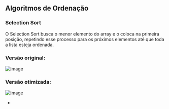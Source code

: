 ## Algoritmos de Ordenação
### Selection Sort
O Selection Sort busca o menor elemento do array e o coloca na primeira posição, repetindo esse processo para os próximos elementos até que toda a lista esteja ordenada.

### Versão original:

![image](https://github.com/user-attachments/assets/0494bfe9-6b09-47dc-bb44-10e150af17ad)


### Versão otimizada:

![image](https://github.com/user-attachments/assets/23db4d32-bc3f-4be0-b3bd-3cf8fec6beb6)

-
